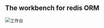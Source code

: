 ## The workbench for redis ORM
![工作台](https://github.com/weikaishio/redis_orm/blob/master/example/1569984252466.gif?raw=true)
